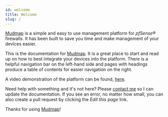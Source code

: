```yaml
---
id: welcome 
title: Welcome 
slug: /
---
```


[Mudmap] is a simple and easy to use management platform for *pfSense*®
firewalls. It has been built to save you time and make management of your
devices easier. 

This is the documentation for [Mudmap]. It is a great place to start and read
up on how to best integrate your devices into the platform. There is a helpful
navigation bar on the left-hand side and pages with headings produce a table of 
contents for easier navigation on the right.

A video demonstration of the platform can be found, 
[here](/videos/demo-overview.md).

Need help with something and it's not here? Please [contact me] so I can update
the documentation. If you see an error, no matter how small, you can also 
create a pull request by clicking the *Edit this page* link. 

Thanks for using [Mudmap]!


[mudmap]: https://mudmap.io/
[contact me]: https://mudmap.io/contact
